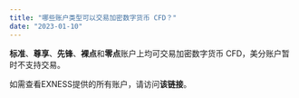 ```yaml
---
title: "哪些账户类型可以交易加密数字货币 CFD？"
date: "2023-01-10"
---
```


**标准**、**尊享**、**先锋**、**裸点**和**零点**账户上均可交易加密数字货币 CFD，美分账户暂时不支持交易。

如需查看EXNESS提供的所有账户，请访问**该链接**。
